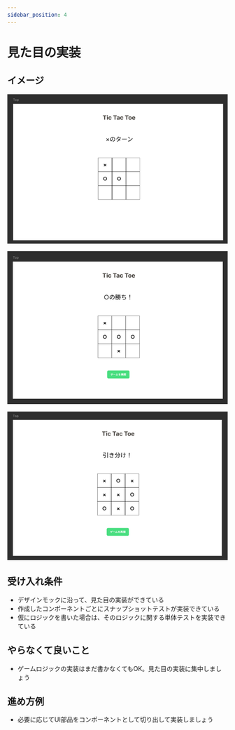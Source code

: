 ```yaml
---
sidebar_position: 4
---
```


# 見た目の実装

## イメージ

![img1.png](assets/create-page1.png)

![img2.png](assets/create-page2.png)

![img3.png](assets/create-page3.png)

## 受け入れ条件

- デザインモックに沿って、見た目の実装ができている
- 作成したコンポーネントごとにスナップショットテストが実装できている
- 仮にロジックを書いた場合は、そのロジックに関する単体テストを実装できている

## やらなくて良いこと

- ゲームロジックの実装はまだ書かなくてもOK。見た目の実装に集中しましょう

## 進め方例

- 必要に応じてUI部品をコンポーネントとして切り出して実装しましょう